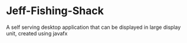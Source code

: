 # Jeff-Fishing-Shack
A self serving desktop application that can be displayed in large display unit, created using javafx
